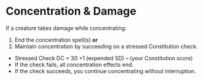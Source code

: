 # Concentration & Damage

If a creature takes damage while concentrating:

1. End the concentration spell(s)  **or**
2. Maintain concentration by succeeding on a stressed Constitution check.

- Stressed Check DC = 30 +1 (expended SD) – (your Constitution score)
- If the check fails, all concentration effects end.
- If the check succeeds, you continue concentrating without interruption.
